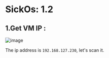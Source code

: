 # SickOs: 1.2

## 1.Get VM IP :

![image](https://github.com/Git-K3rnel/VulnHub/assets/127470407/8e84c627-dcce-4e28-9a2b-7f5309b7fc65)

The ip address is `192.168.127.230`, let's scan it.

## 
